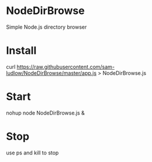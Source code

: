 # NodeDirBrowse
Simple Node.js directory browser

Install
=======
curl https://raw.githubusercontent.com/sam-ludlow/NodeDirBrowse/master/app.js > NodeDirBrowse.js

Start
=====
nohup node NodeDirBrowse.js &

Stop
====
use ps and kill to stop
